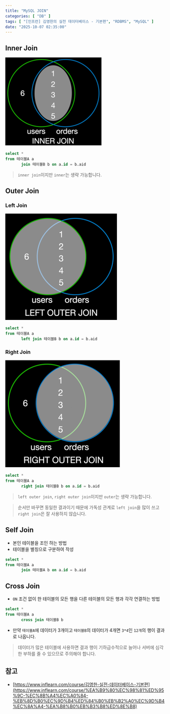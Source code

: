 ```yaml
---
title: "MySQL JOIN"
categories: [ "DB" ]
tags: [ "[인프런] 김영한의 실전 데이터베이스 - 기본편", "RDBMS", "MySQL" ]
date: "2025-10-07 02:35:00"
---
```


## Inner Join

![](/assets/img/_posts/2025/10/2025-10-07-MySQL-Join/534746625540625.png)

```sql
select *
from 테이블A a
       join 테이블B b on a.id = b.aid
```

> `inner join`이지만 `inner`는 생략 가능합니다.

## Outer Join

### Left Join

![](/assets/img/_posts/2025/10/2025-10-07-MySQL-Join/534316385832958.png)

```sql
select *
from 테이블A a
       left join 테이블B b on a.id = b.aid
```

### Right Join

![](/assets/img/_posts/2025/10/2025-10-07-MySQL-Join/534338583325250.png)

```sql
select *
from 테이블A a
       right join 테이블B b on a.id = b.aid
```

> `left outer join`, `right outer join`이지만 `outer`는 생략 가능합니다.

> 순서만 바꾸면 동일한 결과이기 때문에 가독성 관계로 `left join`을 많이 쓰고 `right join`은 잘 사용하지 않습니다.

## Self Join

- 본인 테이블을 조인 하는 방법
- 테이블을 별칭으로 구분하여 작성

```sql
select *
from 테이블A a
       join 테이블A b on a.id = b.aid
```

## Cross Join

- `ON` 조건 없이 한 테이블의 모든 행을 다른 테이블의 모든 행과 각각 연결하는 방법

```sql
select *
from 테이블A a
       cross join 테이블B b
```

- 만약 `테이블A`에 데이터가 3개이고 `테이블B`의 데이터가 4개면 `3*4`인 `12개`의 행이 결과로 나옵니다.

> 데이터가 많은 테이블에 사용하면 결과 행이 기하급수적으로 늘어나 서버에 심각한 부하를 줄 수 있으므로 주의해야 합니다.

## 참고

- [https://www.inflearn.com/course/김영한-실전-데이터베이스-기본편](https://www.inflearn.com/course/%EA%B9%80%EC%98%81%ED%95%9C-%EC%8B%A4%EC%A0%84-%EB%8D%B0%EC%9D%B4%ED%84%B0%EB%B2%A0%EC%9D%B4%EC%8A%A4-%EA%B8%B0%EB%B3%B8%ED%8E%B8)
